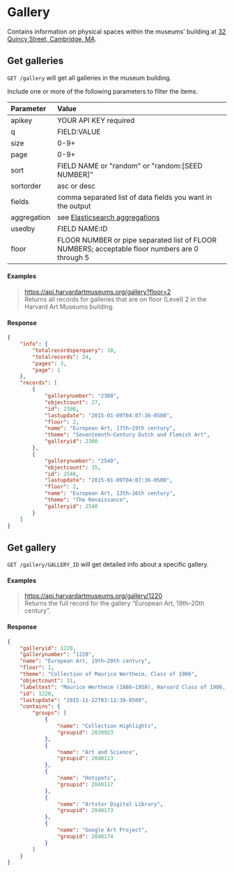 # Gallery

Contains information on physical spaces within the museums’ building at [32 Quincy Street, Cambridge, MA](https://www.google.com/maps/place/Harvard+Art+Museums/@42.3742591,-71.1136073,19z/data=!4m2!3m1!1s0x0:0x3ea24d53829c6322).

## Get galleries

`GET /gallery` will get all galleries in the museum building.

Include one or more of the following parameters to filter the items.

| Parameter | Value |
| :--------- | :----- |
| apikey | YOUR API KEY required |
| q | FIELD:VALUE |
| size | 0-9+ |
| page | 0-9+ |
| sort | FIELD NAME or "random" or "random:[SEED NUMBER]" |
| sortorder | asc or desc |
| fields | comma separated list of data fields you want in the output |
| aggregation |  see [Elasticsearch aggregations](http://www.elastic.co/guide/en/elasticsearch/reference/5.6/search-aggregations.html#_structuring_aggregations) |
| usedby | FIELD NAME:ID |
| floor | FLOOR NUMBER or pipe separated list of FLOOR NUMBERS; acceptable floor numbers are 0 through 5 |

#### Examples

> https://api.harvardartmuseums.org/gallery?floor=2  
> Returns all records for galleries that are on floor (Level) 2 in the Harvard Art Museums building. 

#### Response

```json
{
    "info": {
        "totalrecordsperquery": 10,
        "totalrecords": 24,
        "pages": 3,
        "page": 1
    },
    "records": [
        {
            "gallerynumber": "2300",
            "objectcount": 27,
            "id": 2300,
            "lastupdate": "2015-01-09T04:07:36-0500",
            "floor": 2,
            "name": "European Art, 17th–19th century",
            "theme": "Seventeenth–Century Dutch and Flemish Art",
            "galleryid": 2300
        },
        {
            "gallerynumber": "2540",
            "objectcount": 35,
            "id": 2540,
            "lastupdate": "2015-01-09T04:07:36-0500",
            "floor": 2,
            "name": "European Art, 13th–16th century",
            "theme": "The Renaissance",
            "galleryid": 2540
        }
    ]
}
```

## Get gallery

`GET /gallery/GALLERY_ID` will get detailed info about a specific gallery.

#### Examples

> https://api.harvardartmuseums.org/gallery/1220  
> Returns the full record for the gallery “European Art, 19th–20th century”.

#### Response

```json
{
    "galleryid": 1220,
    "gallerynumber": "1220",
    "name": "European Art, 19th–20th century",
    "floor": 1,
    "theme": "Collection of Maurice Wertheim, Class of 1906",
    "objectcount": 31,
    "labeltext": "Maurice Wertheim (1886–1950), Harvard Class of 1906, was an investment banker from New York. He began amassing his renowned collection in the 1930s, acquiring masterpieces by famed artists like Edgar Degas, Claude Monet, and Pierre-Auguste Renoir, as well as contemporary figures such as Aristide Maillol, Henri Matisse, and Pablo Picasso. His interest in modern art was informed by recommendations from advisors, who included Alfred M. Frankfurter, editor of the highly read periodical Art News, and Paul J. Sachs, associate director of the Fogg Art Museum from 1923–45.\r\nWertheim’s decision to focus on nineteenth- and twentieth-century art also derived from practical considerations. Like other American collectors purchasing art after World War I, Wertheim perceived that art from this era was both critically acclaimed and financially accessible. An added benefit, for him, was the fact that its scale and varied styles were well suited to his modern penthouse apartment on the Upper East Side of New York City, where the works were first installed.\r\nWertheim bequeathed his collection to Harvard, to be studied and enjoyed by students and scholars, with the stipulation that it be shown together in a single gallery.",
    "id": 1220,
    "lastupdate": "2015-11-22T03:11:38-0500",
    "contains": {
        "groups": [
            {
                "name": "Collection Highlights",
                "groupid": 2039923
            },
            {
                "name": "Art and Science",
                "groupid": 2040113
            },
            {
                "name": "Hotspots",
                "groupid": 2040117
            },
            {
                "name": "Artstor Digital Library",
                "groupid": 2040173
            },
            {
                "name": "Google Art Project",
                "groupid": 2040174
            }
        ]
    }
}
```